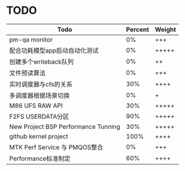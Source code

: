 # TODO

| Todo | Percent | Weight|
| -- | -- |--|
| pm-qa monitor | 0% | +++|
| 配合功耗模型app启动自动化测试| 0% | +++++ |
| 创建多个writeback队列 | 0% | ++ |
| 文件预读算法 | 0% |+++|
| 实时调度器与cfs的关系 | 30% | ++++ |
| 多调度器根据场景切换 | 0% | + |
| M86 UFS RAW API | 30% | +++++ |
| F2FS USERDATA分区 | 90% | +++++ |
| New Project BSP Performance Tunning | 30% | +++++ |
| github kernel project| 100% |++++|
| MTK Perf Service 与 PMQOS整合 | 0% | +++ |
| Performance标准制定| 60% | ++++ |